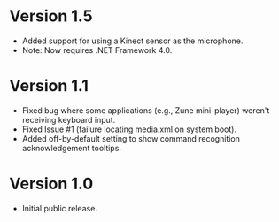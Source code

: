 Version 1.5
===============

* Added support for using a Kinect sensor as the microphone.
* Note: Now requires .NET Framework 4.0.

Version 1.1
===============

* Fixed bug where some applications (e.g., Zune mini-player) weren't receiving keyboard input.
* Fixed Issue #1 (failure locating media.xml on system boot).
* Added off-by-default setting to show command recognition acknowledgement tooltips.

Version 1.0
===============

* Initial public release.